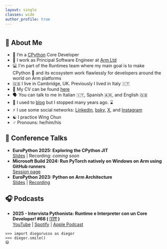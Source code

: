 ```yaml
---
layout: single
classes: wide
author_profile: true
---
```


# 
## 👋 About Me

- :snake: I’m a [CPython](https://github.com/python/cpython/) Core Developer
- :office: I work as Principal Software Engineer at [Arm Ltd](https://www.arm.com)
- :computer: I'm part of the Runtimes team where my main goal is to make CPython :snake: and its ecosystem work flawlessly for developers around the world on Arm platforms
- :uk: I live in Cambridge, UK. Previously I lived in Italy :it:
- :page_facing_up: My CV can be found [here](https://www.diegor.it/cv/)
- :speaking_head: You can talk to me in Italian :it:, Spanish :argentina:, and English :uk:
- :memo: I used to [blog](https://www.diegor.it/posts/) but I stopped many years ago. :hourglass:
- :zap: I use some social networks: [Linkedin](https://www.linkedin.com/in/diegor/), [bsky](http://bsky.app/profile/diegor.it), [X](https://x.com/diegor), and [Instagram](https://www.instagram.com/diego.russ0/)
- :yin_yang: I practice Wing Chun
- :male_sign: Pronouns: he/him/his

## 🎤 Conference Talks

- **EuroPython 2025: Exploring the CPython JIT**  
  [Slides](https://github.com/diegorusso/diegorusso/blob/main/2025/ep2025_exploring_the_cpython_jit.pdf) | Recording: _coming soon_
- **Microsoft Build 2024: Run PyTorch natively on Windows on Arm using GitHub runners**  
  [Session page](https://build.microsoft.com/en-US/sessions/ODFP974)
- **EuroPython 2023: Python on Arm Architecture**  
  [Slides](https://github.com/diegorusso/diegorusso/blob/main/2023/ep2023_python_on_arm.pdf) | [Recording](https://www.youtube.com/watch?v=nYf7r0lkTIs)

## 🎧 Podcasts

- **2025 - Intervista Pythonista: Runtime e Interpreter con un Core Developer! #66 ( :it: )**  
  [YouTube](https://www.youtube.com/watch?v=Xx09D359mR4) | [Spotify](https://creators.spotify.com/pod/profile/marco-santoni/episodes/Runtime-e-Interpreter-con-un-Core-Developer--66-e35gcjl) | [Apple Podcast](https://podcasts.apple.com/lu/podcast/runtime-e-interpreter-con-un-core-developer-66/id1561566952?i=1000717070862)

  
```
>>> import diegorusso as diegor
>>> diegor.smile()
😄
```
